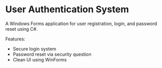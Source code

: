 # User Authentication System

A Windows Forms application for user registration, login, and password reset using C#.

Features:
- Secure login system
- Password reset via security question
- Clean UI using WinForms
